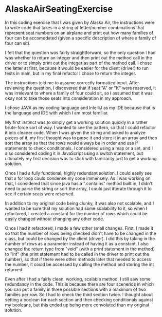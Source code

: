 # AlaskaAirSeatingExercise
In this coding exercise that I was given by Alaska Air, the instructions were to write code that takes in a string of letter/number combinations that represent seat numbers on an airplane and print out how many families of four can be accomodated (given a specific description of where a family of four can sit).

I felt that the question was fairly straightforward, so the only question I had was whether to return an integer and then print out the method call in the driver or to simply print out the integer as part of the method call. I chose the latter at first, because it would be easier for the client (driver) to run tests in main, but in my final refactor I chose to return the integer.

The instructions told me to assume correctly formatted input. After reviewing the question, I discovered that if seat "A" or "K" were reserved, it was irrelevant to where a family of four could sit, so I assumed that it was okay not to take those seats into consideration in my approach.

I chose JAVA as my coding language and IntelliJ as my IDE because that is the language and IDE with which I am most familiar.

My first instinct was to simply get a working solution quickly in a rather brute-force sort of way. I wanted to see the pattern, so that I could refactor it into cleaner code. When I was given the string and asked to analyze pieces of it, my first thought was to parse it and store it in an array and then sort the array so that the rows would always be in order and use if statements to check conditionals. I considered using a map or a set, and I also considered coding it in JavaScript using a switch statement, but ultimately my first decision was to stick with familiarity just to get a working solution.

Once I had a fully functional, highly redundant solution, I could easily see that a for loop could condense my code immensely. As I was working on that, I considered that since java has a ".contains" method built in, I didn't need to parse the string or sort the array, I could just itterate through it to see if certain seats were reserved. 

In addition to my original code being clunky, it was also not scalable, and I wanted to be sure that my solution had some scalability to it, so when I refactored, I created a constant for the number of rows which could be easily changed without changing any other code.

Once I had it refactored, I made a few other small changes. First, I made it so that the number of rows being checked didn't have to be changed in the class, but could be changed by the client (driver). I did this by taking in the number of rows as a parameter instead of having it as a constant. I also changed the return type from "void" (with a print statement in the method) to "int" (the print statement had to be called in the driver to print out the number), so that if there were other methods later that needed to access the number, it could be accessed by calling the method and storing the int returned.

Even after I had a fairly clean, working, scalable method, I still saw some redundancy in the code. This is because there are four scenerios in which you can put a family in three possible sections with a maximum of two families per row. So I had to check the third section twice. I thought about setting a boolean for each section and then checking conditionals against my booleans, but this ended up being more convoluted than my original solution. 
